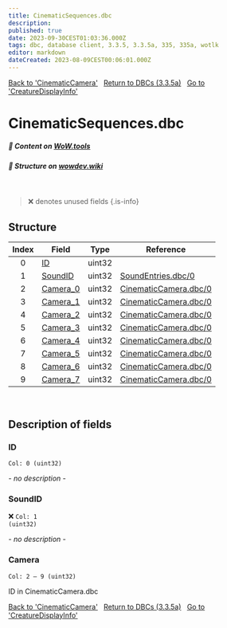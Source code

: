 ```yaml
---
title: CinematicSequences.dbc
description:
published: true
date: 2023-09-30CEST01:03:36.000Z
tags: dbc, database client, 3.3.5, 3.3.5a, 335, 335a, wotlk
editor: markdown
dateCreated: 2023-08-09CEST00:06:01.000Z
---
```

<a href="https://trinitycore.info/files/DBC/335/cinematiccamera" class="mt-5 v-btn v-btn--depressed v-btn--flat v-btn--outlined theme--light v-size--default darkblue--text text--lighten-3"><span class="v-btn__content"><i aria-hidden="true" class="v-icon notranslate v-icon--left mdi mdi-arrow-left theme--light"></i><span>Back to 'CinematicCamera'</span></span></a>&nbsp;&nbsp;&nbsp;<a href="https://trinitycore.info/files/DBC/335/DBC" class="mt-5 v-btn v-btn--depressed v-btn--flat v-btn--outlined theme--light v-size--default darkblue--text text--lighten-3"><span class="v-btn__content"><i aria-hidden="true" class="v-icon notranslate v-icon--left mdi mdi-home-outline theme--light"></i><span>Return to DBCs (3.3.5a)</span></span></a>&nbsp;&nbsp;&nbsp;<a href="https://trinitycore.info/files/DBC/335/creaturedisplayinfo" class="mt-5 v-btn v-btn--depressed v-btn--flat v-btn--outlined theme--light v-size--default darkblue--text text--lighten-3"><span class="v-btn__content"><span>Go to 'CreatureDisplayInfo'</span><i aria-hidden="true" class="v-icon notranslate v-icon--right mdi mdi-arrow-right theme--light"></i></span></a>

# CinematicSequences.dbc
##### :open_book: Content on [WoW.tools](https://wow.tools/dbc/?dbc=cinematicsequences&build=3.3.5.12340)
##### :pencil: Structure on [wowdev.wiki](https://wowdev.wiki/DB/CinematicSequences)
&nbsp;

> :x: denotes unused fields
{.is-info}


## Structure

| Index | Field | Type | Reference |
| :---: | --- | :---: | --- |
| 0 | [ID](#id-alt) | uint32 |  |
| 1 | [SoundID](#soundid) | uint32 | [SoundEntries.dbc/0](/files/DBC/335/soundentries#id-alt) |
| 2 | [Camera_0](#camera) | uint32 | [CinematicCamera.dbc/0](/files/DBC/335/cinematiccamera#id-alt) |
| 3 | [Camera_1](#camera) | uint32 | [CinematicCamera.dbc/0](/files/DBC/335/cinematiccamera#id-alt) |
| 4 | [Camera_2](#camera) | uint32 | [CinematicCamera.dbc/0](/files/DBC/335/cinematiccamera#id-alt) |
| 5 | [Camera_3](#camera) | uint32 | [CinematicCamera.dbc/0](/files/DBC/335/cinematiccamera#id-alt) |
| 6 | [Camera_4](#camera) | uint32 | [CinematicCamera.dbc/0](/files/DBC/335/cinematiccamera#id-alt) |
| 7 | [Camera_5](#camera) | uint32 | [CinematicCamera.dbc/0](/files/DBC/335/cinematiccamera#id-alt) |
| 8 | [Camera_6](#camera) | uint32 | [CinematicCamera.dbc/0](/files/DBC/335/cinematiccamera#id-alt) |
| 9 | [Camera_7](#camera) | uint32 | [CinematicCamera.dbc/0](/files/DBC/335/cinematiccamera#id-alt) |
&nbsp;
## Description of fields

### ID <!-- {#id-alt} -->
<code>Col: 0 (uint32)</code>

*- no description -*
&nbsp;

### SoundID
:x: <code>Col: 1 (uint32)</code>

*- no description -*
&nbsp;

### Camera
<code>Col: 2 &ndash; 9 (uint32)</code>

ID in CinematicCamera.dbc
&nbsp;

<a href="https://trinitycore.info/files/DBC/335/cinematiccamera" class="mt-5 v-btn v-btn--depressed v-btn--flat v-btn--outlined theme--light v-size--default darkblue--text text--lighten-3"><span class="v-btn__content"><i aria-hidden="true" class="v-icon notranslate v-icon--left mdi mdi-arrow-left theme--light"></i><span>Back to 'CinematicCamera'</span></span></a>&nbsp;&nbsp;&nbsp;<a href="https://trinitycore.info/files/DBC/335/DBC" class="mt-5 v-btn v-btn--depressed v-btn--flat v-btn--outlined theme--light v-size--default darkblue--text text--lighten-3"><span class="v-btn__content"><i aria-hidden="true" class="v-icon notranslate v-icon--left mdi mdi-home-outline theme--light"></i><span>Return to DBCs (3.3.5a)</span></span></a>&nbsp;&nbsp;&nbsp;<a href="https://trinitycore.info/files/DBC/335/creaturedisplayinfo" class="mt-5 v-btn v-btn--depressed v-btn--flat v-btn--outlined theme--light v-size--default darkblue--text text--lighten-3"><span class="v-btn__content"><span>Go to 'CreatureDisplayInfo'</span><i aria-hidden="true" class="v-icon notranslate v-icon--right mdi mdi-arrow-right theme--light"></i></span></a>
